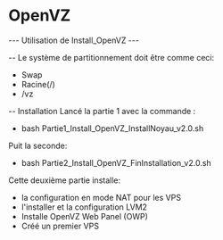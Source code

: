 # OpenVZ

--- Utilisation de Install_OpenVZ ---

-- Le système de partitionnement doit être comme ceci:
- Swap
- Racine(/)
- /vz

-- Installation
Lancé la partie 1 avec la commande :
- bash Partie1_Install_OpenVZ_InstallNoyau_v2.0.sh

Puit la seconde:
- bash Partie2_Install_OpenVZ_FinInstallation_v2.0.sh

Cette deuxième partie installe: 
- la configuration en mode NAT pour les VPS
- l'installer et la configuration LVM2
- Installe OpenVZ Web Panel (OWP)
- Créé un premier VPS
